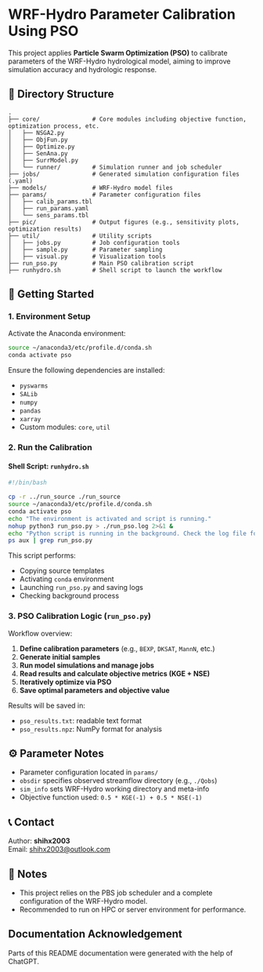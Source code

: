 # WRF-Hydro Parameter Calibration Using PSO

This project applies **Particle Swarm Optimization (PSO)** to calibrate parameters of the WRF-Hydro hydrological model, aiming to improve simulation accuracy and hydrologic response.

## 📁 Directory Structure

```
.
├── core/               # Core modules including objective function, optimization process, etc.
│   ├── NSGA2.py
│   ├── ObjFun.py
│   ├── Optimize.py
│   ├── SenAna.py
│   ├── SurrModel.py
│   └── runner/         # Simulation runner and job scheduler
├── jobs/               # Generated simulation configuration files (.yaml)
├── models/             # WRF-Hydro model files
├── params/             # Parameter configuration files
│   ├── calib_params.tbl
│   ├── run_params.yaml
│   └── sens_params.tbl
├── pic/                # Output figures (e.g., sensitivity plots, optimization results)
├── util/               # Utility scripts
│   ├── jobs.py         # Job configuration tools
│   ├── sample.py       # Parameter sampling
│   ├── visual.py       # Visualization tools
├── run_pso.py          # Main PSO calibration script
├── runhydro.sh         # Shell script to launch the workflow
```

## 🚀 Getting Started

### 1. Environment Setup

Activate the Anaconda environment:

```bash
source ~/anaconda3/etc/profile.d/conda.sh
conda activate pso
```

Ensure the following dependencies are installed:

- `pyswarms`
- `SALib`
- `numpy`
- `pandas`
- `xarray`
- Custom modules: `core`, `util`

### 2. Run the Calibration

#### Shell Script: `runhydro.sh`

```bash
#!/bin/bash

cp -r ../run_source ./run_source
source ~/anaconda3/etc/profile.d/conda.sh
conda activate pso
echo "The environment is activated and script is running."
nohup python3 run_pso.py > ./run_pso.log 2>&1 &
echo "Python script is running in the background. Check the log file for output."
ps aux | grep run_pso.py
```

This script performs:

- Copying source templates
- Activating `conda` environment
- Launching `run_pso.py` and saving logs
- Checking background process

### 3. PSO Calibration Logic (`run_pso.py`)

Workflow overview:

1. **Define calibration parameters** (e.g., `BEXP`, `DKSAT`, `MannN`, etc.)
2. **Generate initial samples**
3. **Run model simulations and manage jobs**
4. **Read results and calculate objective metrics (KGE + NSE)**
5. **Iteratively optimize via PSO**
6. **Save optimal parameters and objective value**

Results will be saved in:

- `pso_results.txt`: readable text format
- `pso_results.npz`: NumPy format for analysis

## ⚙️ Parameter Notes

- Parameter configuration located in `params/`
- `obsdir` specifies observed streamflow directory (e.g., `./Qobs`)
- `sim_info` sets WRF-Hydro working directory and meta-info
- Objective function used: `0.5 * KGE(-1) + 0.5 * NSE(-1)`

## 📞 Contact

Author: **shihx2003**  
Email: <shihx2003@outlook.com>  

## 📌 Notes

- This project relies on the PBS job scheduler and a complete configuration of the WRF-Hydro model.
- Recommended to run on HPC or server environment for performance.

## Documentation Acknowledgement
Parts of this README documentation were generated with the help of ChatGPT.